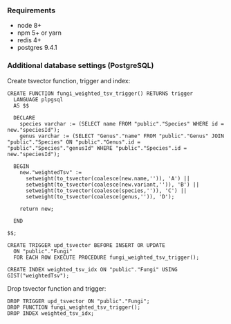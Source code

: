 ### Requirements
- node 8+
- npm 5+ or yarn
- redis 4+
- postgres 9.4.1

### Additional database settings (PostgreSQL)

Create tsvector function, trigger and index:
```
CREATE FUNCTION fungi_weighted_tsv_trigger() RETURNS trigger
  LANGUAGE plpgsql
  AS $$

  DECLARE
    species varchar := (SELECT name FROM "public"."Species" WHERE id = new."speciesId");
    genus varchar := (SELECT "Genus"."name" FROM "public"."Genus" JOIN "public"."Species" ON "public"."Genus".id = "public"."Species"."genusId" WHERE "public"."Species".id = new."speciesId");

  BEGIN
    new."weightedTsv" :=
      setweight(to_tsvector(coalesce(new.name,'')), 'A') ||
      setweight(to_tsvector(coalesce(new.variant,'')), 'B') ||
      setweight(to_tsvector(coalesce(species,'')), 'C') ||
      setweight(to_tsvector(coalesce(genus,'')), 'D');

    return new;

  END

$$;

CREATE TRIGGER upd_tsvector BEFORE INSERT OR UPDATE
  ON "public"."Fungi"
  FOR EACH ROW EXECUTE PROCEDURE fungi_weighted_tsv_trigger();

CREATE INDEX weighted_tsv_idx ON "public"."Fungi" USING GIST("weightedTsv");
```

Drop tsvector function and trigger:
```
DROP TRIGGER upd_tsvector ON "public"."Fungi";
DROP FUNCTION fungi_weighted_tsv_trigger();
DROP INDEX weighted_tsv_idx;
```
